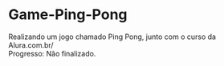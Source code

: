 # Game-Ping-Pong
Realizando um jogo chamado Ping Pong, junto com o curso da Alura.com.br/ <br>
Progresso: Não finalizado.
